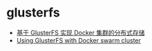 # glusterfs

* [基于 GlusterFS 实现 Docker 集群的分布式存储](https://www.ibm.com/developerworks/cn/opensource/os-cn-glusterfs-docker-volume/index.html)
* [Using GlusterFS with Docker swarm cluster](http://embaby.com/blog/using-glusterfs-docker-swarm-cluster/)

